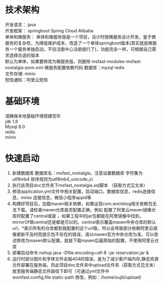 # 技术架构

开发语言： java<br>
开发框架： springboot Spring Cloud Alibaba<br>
单体和微服务： 单体和微服务版是一个项目，设计时按微服务设计开发，鉴于微服务的复杂性，为降低维护成本，改造了一个单体springboot版本(其实就是微服务一个服务单独启动，不往注册中心注册就行了)，功能完全一样，可根据自己需求选择合适的版本<br>
默认为单体，如果要修改为微服务版，则删除 msfast-modules-msfast-nostalgia-pom.xml-微服务配置依赖代码 
数据库：mysql redis <br>
文件存储: minio <br>
短信通知：阿里云短信 <br>

# 基础环境

请确保本地基础环境搭建完毕 <br>
jdk 1.8<br>
Mysql 8.0<br>
redis<br>
minio<br>

# 快速启动

1. 新建数据库 数据库名：msfast_nostalgia，注意设置数据库 字符集为utf8mb4 排序规则为utf8mb4_unicode_ci<br>
2. 执行此项目doc文件夹下msfast_nostalgia.sql脚本 （获取方式见文末）<br>
3. 修改application.yml文件中相关配置，启动端口，数据库信息，redis连接信息，minio 连接信息，微信小程序appid等<br>
4. 构建好项目后，加载maven相关依赖，如果出现com.wxmblog相关依赖包无法下载，请检查maven仓库是否配置正确，例如 配置了阿里云maven镜像仓库时配置了central或是 ，如果工程中的jar包都能在阿里镜像中找到，mirrorOf填central还是都是可以的。central表示覆盖maven中央仓库的默认url，*表示所有的仓库都到我配置的这个url取，所以会导致部分依赖阿里云镜像更新不及时而提示包不存在的错误，请以maven官方中央仓库为准，可以尝试修改为maven默认配置，就是下载maven后最原始的配置，不使用阿里云仓库<br>
5. 部署启动命令 nohup java -Dfile.encoding=utf-8  -jar reservation.jar & <br> 
6. 运行时部分图片和字体文件会报404的错误，是为了减少客户端内存,静态资源文件部署在服务端，将此项目doc文件夹中upload文件夹（获取方式见文末）放至服务端静态文件路径下即可（可通过yml文件中 wxmfast.config.file.static-path 修改，例如：/home/oujili/upload） <br>
